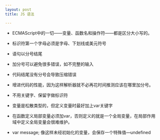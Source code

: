 ```yaml
---
layout: post
title: JS 语法

---
```



* ECMAScript中的一切——变量、函数名和操作符——都是区分大小写的。

* 标识符第一个字母必须是字母、下划线或美元符号

* 语句以分号结尾

 - 加分号可以避免很多错误，如不完整的输入
 
 - 代码结尾没有分号会导致压缩错误
  
 - 增进代码的性能，因为这样解析器就不必再花时间推测应该在哪里加分号。
 
* 不用关键字、保留字做标识符

* 变量是松散类型的，但定义变量时最好加上var关键字

 - 在函数定义局部变量必须加var，否则定义的就是一个全局变量，在局部作用域中定义全局变量会很难维护。
 
 - var message; 像这样未经初始化的变量，会保存一个特殊值—undefined